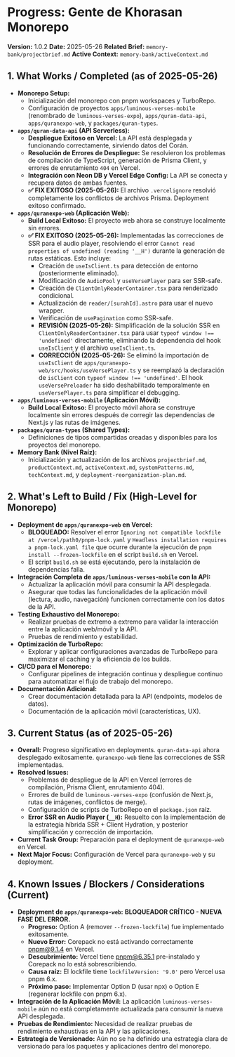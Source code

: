 # Progress: Gente de Khorasan Monorepo

**Version:** 1.0.2
**Date:** 2025-05-26
**Related Brief:** `memory-bank/projectbrief.md`
**Active Context:** `memory-bank/activeContext.md`

## 1. What Works / Completed (as of 2025-05-26)

-   **Monorepo Setup:**
    -   Inicialización del monorepo con pnpm workspaces y TurboRepo.
    -   Configuración de proyectos `apps/luminous-verses-mobile` (renombrado de `luminous-verses-expo`), `apps/quran-data-api`, `apps/quranexpo-web`, y `packages/quran-types`.
-   **`apps/quran-data-api` (API Serverless):**
    -   **Despliegue Exitoso en Vercel:** La API está desplegada y funcionando correctamente, sirviendo datos del Corán.
    -   **Resolución de Errores de Despliegue:** Se resolvieron los problemas de compilación de TypeScript, generación de Prisma Client, y errores de enrutamiento `404` en Vercel.
    -   **Integración con Neon DB y Vercel Edge Config:** La API se conecta y recupera datos de ambas fuentes.
    -   **✅ FIX EXITOSO (2025-05-26):** El archivo `.vercelignore` resolvió completamente los conflictos de archivos Prisma. Deployment exitoso confirmado.
-   **`apps/quranexpo-web` (Aplicación Web):**
    -   **Build Local Exitoso:** El proyecto web ahora se construye localmente sin errores.
    -   **✅ FIX EXITOSO (2025-05-26):** Implementadas las correcciones de SSR para el audio player, resolviendo el error `Cannot read properties of undefined (reading '__H')` durante la generación de rutas estáticas. Esto incluye:
        -   Creación de `useIsClient.ts` para detección de entorno (posteriormente eliminado).
        -   Modificación de `AudioPool` y `useVersePlayer` para ser SSR-safe.
        -   Creación de `ClientOnlyReaderContainer.tsx` para renderizado condicional.
        -   Actualización de `reader/[surahId].astro` para usar el nuevo wrapper.
        -   Verificación de `usePagination` como SSR-safe.
        -   **REVISIÓN (2025-05-26):** Simplificación de la solución SSR en `ClientOnlyReaderContainer.tsx` para usar `typeof window !== 'undefined'` directamente, eliminando la dependencia del hook `useIsClient` y el archivo `useIsClient.ts`.
        -   **CORRECCIÓN (2025-05-26):** Se eliminó la importación de `useIsClient` de `apps/quranexpo-web/src/hooks/useVersePlayer.ts` y se reemplazó la declaración de `isClient` con `typeof window !== 'undefined'`. El hook `useVersePreloader` ha sido deshabilitado temporalmente en `useVersePlayer.ts` para simplificar el debugging.
-   **`apps/luminous-verses-mobile` (Aplicación Móvil):**
    -   **Build Local Exitoso:** El proyecto móvil ahora se construye localmente sin errores después de corregir las dependencias de Next.js y las rutas de imágenes.
-   **`packages/quran-types` (Shared Types):**
    -   Definiciones de tipos compartidas creadas y disponibles para los proyectos del monorepo.
-   **Memory Bank (Nivel Raíz):**
    -   Inicialización y actualización de los archivos `projectbrief.md`, `productContext.md`, `activeContext.md`, `systemPatterns.md`, `techContext.md`, y `deployment-reorganization-plan.md`.

## 2. What's Left to Build / Fix (High-Level for Monorepo)

-   **Deployment de `apps/quranexpo-web` en Vercel:**
    -   **BLOQUEADO:** Resolver el error `Ignoring not compatible lockfile at /vercel/path0/pnpm-lock.yaml` y `Headless installation requires a pnpm-lock.yaml file` que ocurre durante la ejecución de `pnpm install --frozen-lockfile` en el script `build.sh` en Vercel.
    -   El script `build.sh` se está ejecutando, pero la instalación de dependencias falla.
-   **Integración Completa de `apps/luminous-verses-mobile` con la API:**
    -   Actualizar la aplicación móvil para consumir la API desplegada.
    -   Asegurar que todas las funcionalidades de la aplicación móvil (lectura, audio, navegación) funcionen correctamente con los datos de la API.
-   **Testing Exhaustivo del Monorepo:**
    -   Realizar pruebas de extremo a extremo para validar la interacción entre la aplicación web/móvil y la API.
    -   Pruebas de rendimiento y estabilidad.
-   **Optimización de TurboRepo:**
    -   Explorar y aplicar configuraciones avanzadas de TurboRepo para maximizar el caching y la eficiencia de los builds.
-   **CI/CD para el Monorepo:**
    -   Configurar pipelines de integración continua y despliegue continuo para automatizar el flujo de trabajo del monorepo.
-   **Documentación Adicional:**
    -   Crear documentación detallada para la API (endpoints, modelos de datos).
    -   Documentación de la aplicación móvil (características, UX).

## 3. Current Status (as of 2025-05-26)

-   **Overall:** Progreso significativo en deployments. `quran-data-api` ahora desplegado exitosamente. `quranexpo-web` tiene las correcciones de SSR implementadas.
-   **Resolved Issues:**
    -   Problemas de despliegue de la API en Vercel (errores de compilación, Prisma Client, enrutamiento 404).
    -   Errores de build de `luminous-verses-expo` (confusión de Next.js, rutas de imágenes, conflictos de merge).
    -   Configuración de scripts de TurboRepo en el `package.json` raíz.
    -   **Error SSR en Audio Player (`__H`):** Resuelto con la implementación de la estrategia híbrida SSR + Client Hydration, y posterior simplificación y corrección de importación.
-   **Current Task Group:** Preparación para el deployment de `quranexpo-web` en Vercel.
-   **Next Major Focus:** Configuración de Vercel para `quranexpo-web` y su deployment.

## 4. Known Issues / Blockers / Considerations (Current)

-   **Deployment de `apps/quranexpo-web`:** **BLOQUEADOR CRÍTICO - NUEVA FASE DEL ERROR.**
    -   **Progreso:** Option A (remover `--frozen-lockfile`) fue implementado exitosamente.
    -   **Nuevo Error:** Corepack no está activando correctamente pnpm@9.1.4 en Vercel.
    -   **Descubrimiento:** Vercel tiene pnpm@6.35.1 pre-instalado y Corepack no lo está sobrescribiendo.
    -   **Causa raíz:** El lockfile tiene `lockfileVersion: '9.0'` pero Vercel usa pnpm 6.x.
    -   **Próximo paso:** Implementar Option D (usar npx) o Option E (regenerar lockfile con pnpm 6.x).
-   **Integración de la Aplicación Móvil:** La aplicación `luminous-verses-mobile` aún no está completamente actualizada para consumir la nueva API desplegada.
-   **Pruebas de Rendimiento:** Necesidad de realizar pruebas de rendimiento exhaustivas en la API y las aplicaciones.
-   **Estrategia de Versionado:** Aún no se ha definido una estrategia clara de versionado para los paquetes y aplicaciones dentro del monorepo.
